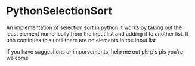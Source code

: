 # PythonSelectionSort

An implementation of selection sort in python
It works by taking out the least element numerically from the input list and adding it to another list. It uhh continues this until there are no elements in the input list

If you have suggestions or imporvements, ~~help me out pls pls~~ pls you're welcome
